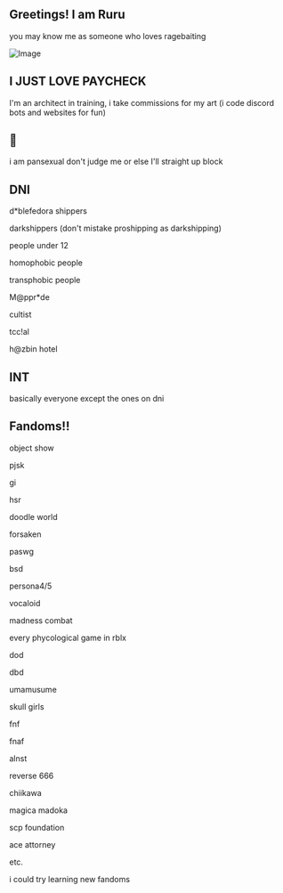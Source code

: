 ## Greetings! I am Ruru
you may know me as someone who loves ragebaiting


![Image](https://github.com/user-attachments/assets/2a4fa8f1-827b-4a3a-a483-fd38fd13fc3f)
## I JUST LOVE PAYCHECK 
I'm an architect in training, 
i take commissions for my art
(i code discord bots and websites for fun)
## 🪷
i am pansexual don't judge me or else I'll straight up block

## DNI
d*blefedora shippers

darkshippers (don't mistake proshipping as darkshipping)

people under 12

homophobic people 

transphobic people

M@ppr*de 

cultist 

tcc!al

h@zbin hotel

## INT
basically everyone except the ones on dni

## Fandoms!!
object show

pjsk

gi

hsr

doodle world

forsaken

paswg

bsd

persona4/5

vocaloid

madness combat 

every phycological game in rblx

dod

dbd

umamusume

skull girls

fnf

fnaf

alnst

reverse 666

chiikawa

magica madoka

scp foundation

ace attorney

etc.  


i could try learning new fandoms 
<!--  
**DieathofRuru/DeathofRuru** is a ✨ _special_ ✨ repository because its `README.md` (this file) appears on your GitHub profile.

Here are some ideas to get you started:

- 🔭 I’m currently working on ...
- 🌱 I’m currently learning ...
- 👯 I’m looking to collaborate on ...
- 🤔 I’m looking for help with ...
- 💬 Ask me about ...
- 📫 How to reach me: ...
- 😄 Pronouns: ...
- ⚡ Fun fact: ...
-->
